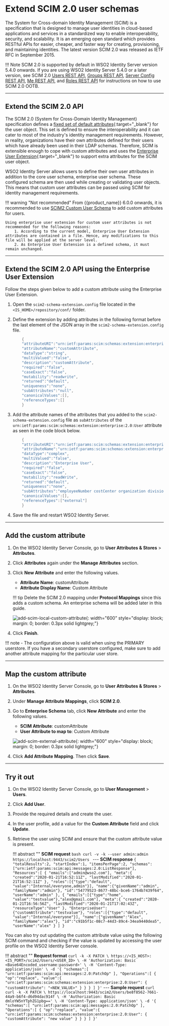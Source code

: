# Extend SCIM 2.0 user schemas
 
The System for Cross-domain Identity Management (SCIM) is a specification that is designed to manage user identities in cloud-based applications and services in a standardized way to enable interoperability, security, and scalability. It is an emerging open standard which provides RESTful APIs for easier, cheaper, and faster way for creating, provisioning, and maintaining identities. The latest version SCIM 2.0 was released as IETF RFC in September 2015.

!!! Note 
    SCIM 2.0 is supported by default in WSO2 Identity Server version 5.4.0 onwards. If you are using WSO2 Identity Server 5.4.0 or a later version, see SCIM 2.0 [Users REST API]({{base_path}}/apis/scim2-users-rest-apis), [Groups REST API]({{base_path}}/apis/scim2-groups-rest-apis), [Server Config REST API]({{base_path}}/apis/scim2-sp-config-rest-apis), [Me REST API]({{base_path}}/apis/scim2-me-rest-apis), and [Roles REST API]({{base_path}}/apis/roles-v2-rest-api/) for instructions on how to use SCIM 2.0 OOTB.

---
    
## Extend the SCIM 2.0 API 

The SCIM 2.0 (System for Cross-Domain Identity Management) specification defines a [fixed set of default attributes](https://tools.ietf.org/html/rfc7643#section-8.2){:target="_blank"} for the user object. This set is defined to ensure the interoperability and it can cater to most of the industry's identity management requirements. However, in reality, organizations have their own attributes defined for their users which have already been used in their LDAP schemas. Therefore, SCIM is extensible enough to cope with custom attributes and uses the [Enterprise User Extension](https://tools.ietf.org/html/rfc7643#section-8.3){:target="_blank"} to support extra attributes for the SCIM user object.

WSO2 Identity Server allows users to define their own user attributes in addition to the core user schema, enterprise user schema. These configured schema are then used while creating or validating user objects. This means that custom user attributes can be passed using SCIM for identity management requirements. 

!!! warning "Not recommended"
    From {{product_name}} 6.0.0 onwards, it is recommended to use [SCIM2 Custom User Schema]({{base_path}}/guides/users/attributes/manage-scim2-attribute-mappings) to add custom attributes for users.
    
    Using enterprise user extension for custom user attributes is not recommended for the following reasons: 
        1. According to the current model, Enterprise User Extension attributes are contained in a file. Hence, any modifications to this file will be applied at the server level.
        2. As Enterprise User Extension is a defined schema, it must remain unchanged.

---

## Extend the SCIM 2.0 API using the Enterprise User Extension

Follow the steps given below to add a custom attribute using the Enterprise User Extension. 
    
1. Open the `scim2-schema-extension.config` file located in the `<IS_HOME>/repository/conf/` folder.

2. Define the extension by adding attributes in the following format before the last element of the JSON array in
    the `scim2-schema-extension.config` file. 

    ``` java
        {
        "attributeURI":"urn:ietf:params:scim:schemas:extension:enterprise:2.0:User:customAttribute",
        "attributeName":"customAttribute",
        "dataType":"string",
        "multiValued":"false",
        "description":"customAttribute",
        "required":"false",
        "caseExact":"false",
        "mutability":"readwrite",
        "returned":"default",
        "uniqueness":"none",
        "subAttributes":"null",
        "canonicalValues":[],
        "referenceTypes":[]
        }
    ```

3.  Add the attribute names of the attributes that you added to the `scim2-schema-extension.config` file as `subAttributes` of the `urn:ietf:params:scim:schemas:extension:enterprise:2.0:User` attribute as seen in the code block below.

    ``` java
        {
        "attributeURI":"urn:ietf:params:scim:schemas:extension:enterprise:2.0:User",
        "attributeName":"urn:ietf:params:scim:schemas:extension:enterprise:2.0:User",
        "dataType":"complex",
        "multiValued":"false",
        "description":"Enterprise User",
        "required":"false",
        "caseExact":"false",
        "mutability":"readWrite",
        "returned":"default",
        "uniqueness":"none",
        "subAttributes":"employeeNumber costCenter organization division department manager customAttribute",
        "canonicalValues":[],
        "referenceTypes":["external"]
        }
    ```

3. Save the file and restart WSO2 Identity Server. 

---

## Add the custom attribute

1. On the WSO2 Identity Server Console, go to **User Attributes & Stores** > **Attributes**.

2. Click **Attributes** again under the **Manage Attributes** section.

3. Click **New Attribute** and enter the following values. 
    - **Attribute Name**: customAttribute
    - **Attribute Display Name**: Custom Attribute

    !!! tip
        Delete the SCIM 2.0 mapping under **Protocol Mappings** since this adds a custom schema. An enterprise schema will be added later in this guide.

    ![add-scim-local-custom-attribute]({{base_path}}/assets/img/references/extend/add-scim-local-custom-attribute.png){: width="600" style="display: block; margin: 0; border: 0.3px solid lightgrey;"}

4. Click **Finish**. 

!!! note
    - The configuration above is valid when using the PRIMARY userstore. If you have a secondary userstore configured, make sure to add another attribute mapping for the particular user store.

---

## Map the custom attribute

1. On the WSO2 Identity Server Console, go to **User Attributes & Stores** > **Attributes**.

2. Under **Manage Attribute Mappings**, click **SCIM 2.0**.

3. Go to **Enterprise Schema** tab, click **New Attribute** and enter the following values.
    - **SCIM Attribute**: customAttribute
    - **User Attribute to map to**: Custom Attribute

    ![add-scim-external-attribute]({{base_path}}/assets/img/references/extend/add-scim-external-attribute.png){: width="600" style="display: block; margin: 0; border: 0.3px solid lightgrey;"}

4. Click **Add Attribute Mapping**. Then click **Save**. 

---

## Try it out

1. On the WSO2 Identity Server Console, go to **User Management** > **Users**.

2. Click **Add User**.

3. Provide the required details and create the user.

4. In the user profile, add a value for the **Custom Attribute** field and click **Update**.

5. Retrieve the user using SCIM and ensure that the custom attribute value is present. 

    !!! abstract ""
        **SCIM request**
        ```bash
        curl -v -k --user admin:admin https://localhost:9443/scim2/Users
        ```
        ---
        **SCIM response**
        ```
        {
            "totalResults":2,
            "startIndex":1,
            "itemsPerPage":2,
            "schemas":["urn:ietf:params:scim:api:messages:2.0:ListResponse"],
            "Resources":[
                {
                    "emails":["admin@wso2.com"],
                    "meta":{
                        "created":"2020-01-21T16:52:11Z",
                        "lastModified":"2020-01-21T16:52:11Z"
                    },
                    "roles":[{"type":"default", "value":"Internal/everyone,admin"}],
                    "name":{"givenName":"admin", "familyName":"admin"},
                    "id":"54779523-8677-48bc-bce6-1764b7439f64",
                    "userName":"admin"
                },
                {
                    "emails":[{"type":"home", "value":"testvalue"},"alex@gmail.com"],
                    "meta":{
                        "created":"2020-01-21T16:56:56Z",
                        "lastModified":"2020-01-21T17:02:43Z",
                        "resourceType":"User"
                    },
                    "EnterpriseUser":{"customAttribute":"testvalue"},
                    "roles":[{"type":"default", "value":"Internal/everyone"}],
                    "name":{"givenName":"Alex", "familyName":"alex"},
                    "id":"c91b5f1c-08c7-44d3-89c4-34ea9440dea5",
                    "userName":"alex"
                }
            ]
        }
        ```

You can also try out updating the custom attribute value using the following SCIM command and checking if the value is updated by accessing the user profile on the WSO2 Identity Server console. 

!!! abstract  ""
    **Request format**
    ```
    curl -k -X PATCH \
      https://<IS_HOST>:<IS_PORT>/scim2/Users/<USER_ID> \
      -H 'Authorization: Basic <Base64Encoded_username:password>' \
      -H 'Content-Type: application/json' \
      -d '{
       "schemas":[
          "urn:ietf:params:scim:api:messages:2.0:PatchOp"
       ],
       "Operations":[
          {
             "op":"replace",
             "value":{
                "urn:ietf:params:scim:schemas:extension:enterprise:2.0:User": {
                     "customAttribute": "<NEW_VALUE>"
                }
             }
          }
       ]
    }'
    ```
    ---
    **Sample request**
    ```curl
    curl -k -X PATCH \
        https://localhost:9443/scim2/Users/be8f8562-7661-44a9-b6f4-d6d94dac914f \
        -H 'Authorization: Basic dmloYW5nYTphZG1pbg==' \
        -H 'Content-Type: application/json' \
        -d '{
        "schemas":[
            "urn:ietf:params:scim:api:messages:2.0:PatchOp"
        ],
        "Operations":[
            {
                "op":"replace",
                "value":{
                "urn:ietf:params:scim:schemas:extension:enterprise:2.0:User": {
                        "customAttribute": "new value"
                }
                }
            }
        ]
    }'
    ```
